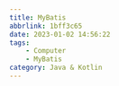 ```yaml
---
title: MyBatis
abbrlink: 1bff3c65
date: 2023-01-02 14:56:22
tags:
    - Computer
    - MyBatis
category: Java & Kotlin
---
```


